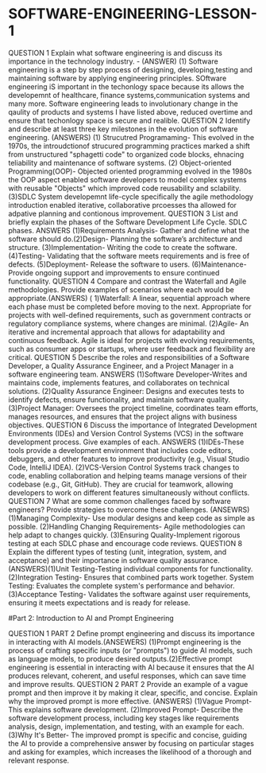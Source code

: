 # SOFTWARE-ENGINEERING-LESSON-1
QUESTION 1
Explain what software engineering is and discuss its importance in the technology industry. - (ANSWER) (1) Software engineering is a step by step process of designing, developing,testing and maintaining software by applying engineering principles. SOftware engineering iS important in the techonlogy space because its allows the developemnt of healthcare, finance systems,communication systems and many more. Software engineering leads to involutionary change in the qaulity of products and systems I  have listed above, reduced overtime and ensure that techonlogy space is secure and  realible.
QUESTION 2
Identify and describe at least three key milestones in the evolution of software engineering.  (ANSWERS) (1) Strucutred Programaming- This evolved in the 1970s, the introudctionof strucured programming practices marked a shift from unstructured "sphagetti code" to organized code blocks, ehnacing teliability and maintenance of software systems. (2) Object-oriented Programming(OOP)- Objected oriented programming evolved in the 1980s the OOP aspect enabled software developers to model complex systems with reusable "Objects" which improved code reusability and sclability.(3)SDLC System developemnt life-cycle specifically the agile methodology introduction enabled iterative, collaborative prcoesses tha allowed for adpative planning and contionous improvement.
QUESTION 3
List and briefly explain the phases of the Software Development Life Cycle. SDLC phases. ANSWERS (1)Requirements Analysis- Gather and define what the software should do.(2)Design- Planning the software’s architecture and structure. (3)Implementation- Writing the code to create the software. (4)Testing- Validating that the software meets requirements and is free of defects. (5)Deployment- Release the software to users. (6)Maintenance-Provide ongoing support and improvements to ensure continued functionality.
QUESTION 4
Compare and contrast the Waterfall and Agile methodologies. Provide examples of scenarios where each would be appropriate.(ANSWERS) ( 1)Waterfall: A linear, sequential approach where each phase must be completed before moving to the next. Appropriate for projects with well-defined requirements, such as government contracts or regulatory compliance systems, where changes are minimal. (2)Agile- An iterative and incremental approach that allows for adaptability and continuous feedback. Agile is ideal for projects with evolving requirements, such as consumer apps or startups, where user feedback and flexibility are critical.
QUESTION 5
Describe the roles and responsibilities of a Software Developer, a Quality Assurance Engineer, and a Project Manager in a software engineering team. ANSWERS (1)Software Developer-Writes and maintains code, implements features, and collaborates on technical solutions. (2)Quality Assurance Engineer: Designs and executes tests to identify defects, ensure functionality, and maintain software quality.(3)Project Manager: Oversees the project timeline, coordinates team efforts, manages resources, and ensures that the project aligns with business objectives.
QUESTION 6
Discuss the importance of Integrated Development Environments (IDEs) and Version Control Systems (VCS) in the software development process. Give examples of each. ANSWERS (1)IDEs-These tools provide a development environment that includes code editors, debuggers, and other features to improve productivity (e.g., Visual Studio Code, IntelliJ IDEA). (2)VCS-Version Control Systems track changes to code, enabling collaboration and helping teams manage versions of their codebase (e.g., Git, GitHub). They are crucial for teamwork, allowing developers to work on different features simultaneously without conflicts.
QUESTION 7
What are some common challenges faced by software engineers? Provide strategies to overcome these challenges. (ANSEWRS) (1)Managing Complexity- Use modular designs and keep code as simple as possible. (2)Handling Changing Requirements- Agile methodologies can help adapt to changes quickly. (3)Ensuring Quality-Implement rigorous testing at each SDLC phase and encourage code reviews.
QUESTION 8
Explain the different types of testing (unit, integration, system, and acceptance) and their importance in software quality assurance. (ANSWERS)(1)Unit Testing-Testing individual components for functionality.
(2)Integration Testing- Ensures that combined parts work together.
System Testing: Evaluates the complete system's performance and behavior.(3)Acceptance Testing- Validates the software against user requirements, ensuring it meets expectations and is ready for release.

#Part 2: Introduction to AI and Prompt Engineering

QUESTION 1 PART 2
Define prompt engineering and discuss its importance in interacting with AI models.(ANSEWERS) (1)Prompt engineering is the process of crafting specific inputs (or "prompts") to guide AI models, such as language models, to produce desired outputs.(2)Effective prompt engineering is essential in interacting with AI because it ensures that the AI produces relevant, coherent, and useful responses, which can save time and improve results.
QUESTION 2 PART 2
Provide an example of a vague prompt and then improve it by making it clear, specific, and concise. Explain why the improved prompt is more effective. (ANSWERS) (1)Vague Prompt-This explains software development.
(2)Improved Prompt- Describe the software development process, including key stages like requirements analysis, design, implementation, and testing, with an example for each. (3)Why It's Better- The improved prompt is specific and concise, guiding the AI to provide a comprehensive answer by focusing on particular stages and asking for examples, which increases the likelihood of a thorough and relevant response.

